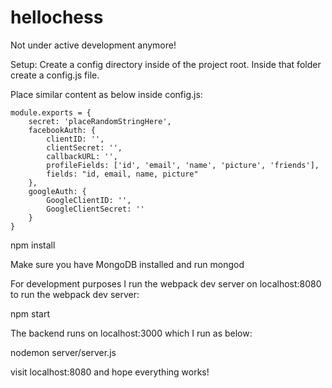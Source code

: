 # hellochess

Not under active development anymore!

Setup:
Create a config directory inside of the project root. Inside that folder create a config.js file.

Place similar content as below inside config.js:

    module.exports = {
        secret: 'placeRandomStringHere',
        facebookAuth: {
            clientID: '',
            clientSecret: '',
            callbackURL: '',
            profileFields: ['id', 'email', 'name', 'picture', 'friends'],
            fields: "id, email, name, picture"
        },
        googleAuth: {
            GoogleClientID: '',
            GoogleClientSecret: ''
        }
    }

npm install


Make sure you have MongoDB installed and run
mongod

For development purposes I run the webpack dev server on localhost:8080
to run the webpack dev server:

npm start

The backend runs on localhost:3000 which I run as below:

nodemon server/server.js

visit localhost:8080 and hope everything works!
